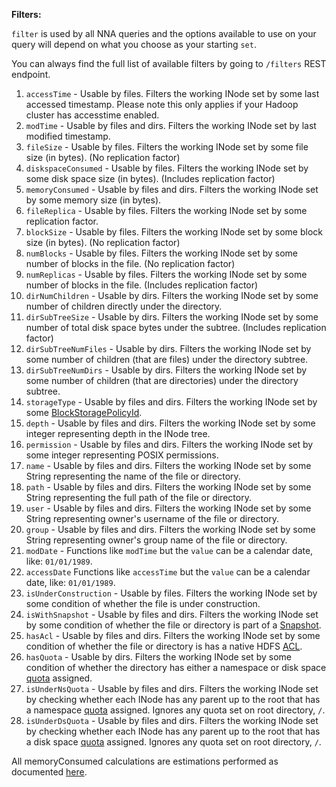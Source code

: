 **Filters:**

`filter` is used by all NNA queries and the options available to use on your query will depend on what you choose as your starting `set`.

You can always find the full list of available filters by going to `/filters` REST endpoint.

1. `accessTime` - Usable by files. Filters the working INode set by some last accessed timestamp. Please note this only applies if your Hadoop cluster has accesstime enabled.
2. `modTime` - Usable by files and dirs. Filters the working INode set by last modified timestamp. 
3. `fileSize` - Usable by files. Filters the working INode set by some file size (in bytes). (No replication factor)
4. `diskspaceConsumed` - Usable by files. Filters the working INode set by some disk space size (in bytes). (Includes replication factor)
5. `memoryConsumed` - Usable by files and dirs. Filters the working INode set by some memory size (in bytes). 
6. `fileReplica` - Usable by files. Filters the working INode set by some replication factor. 
7. `blockSize` - Usable by files. Filters the working INode set by some block size (in bytes). (No replication factor)
8. `numBlocks` - Usable by files. Filters the working INode set by some number of blocks in the file. (No replication factor)
9. `numReplicas` - Usable by files. Filters the working INode set by some number of blocks in the file. (Includes replication factor)
10. `dirNumChildren` - Usable by dirs. Filters the working INode set by some number of children directly under the directory.
11. `dirSubTreeSize` - Usable by dirs. Filters the working INode set by some number of total disk space bytes under the subtree. (Includes replication factor)
12. `dirSubTreeNumFiles` - Usable by dirs. Filters the working INode set by some number of children (that are files) under the directory subtree.
13. `dirSubTreeNumDirs` - Usable by dirs. Filters the working INode set by some number of  children (that are directories) under the directory subtree.
14. `storageType` - Usable by files and dirs. Filters the working INode set by some [BlockStoragePolicyId](https://hadoop.apache.org/docs/stable/hadoop-project-dist/hadoop-hdfs/ArchivalStorage.html#Storage_Types_and_Storage_Policies).
15. `depth` - Usable by files and dirs. Filters the working INode set by some integer representing depth in the INode tree. 
16. `permission` - Usable by files and dirs. Filters the working INode set by some integer representing POSIX permissions. 
17. `name` - Usable by files and dirs. Filters the working INode set by some String representing the name of the file or directory. 
18. `path` - Usable by files and dirs. Filters the working INode set by some String representing the full path of the file or directory. 
19. `user` - Usable by files and dirs. Filters the working INode set by some String representing owner's username of the file or directory. 
20. `group` - Usable by files and dirs. Filters the working INode set by some String representing owner's group name of the file or directory. 
21. `modDate` - Functions like `modTime` but the `value` can be a calendar date, like: `01/01/1989`.
22. `accessDate` Functions like `accessTime` but the `value` can be a calendar date, like: `01/01/1989`.
23. `isUnderConstruction` - Usable by files. Filters the working INode set by some condition of whether the file is under construction.
24. `isWithSnapshot` - Usable by files and dirs. Filters the working INode set by some condition of whether the file or directory is part of a [Snapshot](https://hadoop.apache.org/docs/stable/hadoop-project-dist/hadoop-hdfs/HdfsSnapshots.html).
25. `hasAcl` - Usable by files and dirs. Filters the working INode set by some condition of whether the file or directory is has a native HDFS [ACL](https://hadoop.apache.org/docs/stable/hadoop-project-dist/hadoop-common/FileSystemShell.html#setfacl).
26. `hasQuota` - Usable by dirs. Filters the working INode set by some condition of whether the directory has either a namespace or disk space [quota](https://hadoop.apache.org/docs/stable/hadoop-project-dist/hadoop-hdfs/HdfsQuotaAdminGuide.html) assigned.
27. `isUnderNsQuota` - Usable by files and dirs. Filters the working INode set by checking whether each INode has any parent up to the root that has a namespace [quota](https://hadoop.apache.org/docs/stable/hadoop-project-dist/hadoop-hdfs/HdfsQuotaAdminGuide.html) assigned. Ignores any quota set on root directory, `/`.
28. `isUnderDsQuota` - Usable by files and dirs. Filters the working INode set by checking whether each INode has any parent up to the root that has a disk space [quota](https://hadoop.apache.org/docs/stable/hadoop-project-dist/hadoop-hdfs/HdfsQuotaAdminGuide.html) assigned. Ignores any quota set on root directory, `/`.

All memoryConsumed calculations are estimations performed as documented [here](https://www.cloudera.com/documentation/enterprise/5-8-x/topics/admin_nn_memory_config.html).